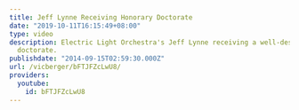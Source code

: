 ```yaml
---
title: Jeff Lynne Receiving Honorary Doctorate
date: "2019-10-11T16:15:49+08:00"
type: video
description: Electric Light Orchestra's Jeff Lynne receiving a well-deserved honorary
  doctorate.
publishdate: "2014-09-15T02:59:30.000Z"
url: /vicberger/bFTJFZcLwU8/
providers:
  youtube:
    id: bFTJFZcLwU8
---
```

